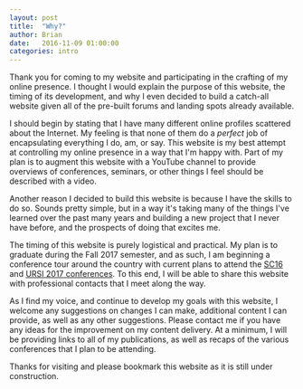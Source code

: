 ```yaml
---
layout: post
title:  "Why?"
author: Brian
date:   2016-11-09 01:00:00
categories: intro
---
```

Thank you for coming to my website and participating in the crafting of my online presence. I thought I would explain the purpose of this website, the timing of its development, and why I even decided to build a catch-all website given all of the pre-built forums and landing spots already available.

I should begin by stating that I have many different online profiles scattered about the Internet. My feeling is that none of them do a <i>perfect</i> job of encapsulating everything I do, am, or say. This website is my best attempt at controlling my online presence in a way that I'm happy with. Part of my plan is to augment this website with a YouTube channel to provide overviews of conferences, seminars, or other things I feel should be described with a video.

Another reason I decided to build this website is because I have the skills to do so. Sounds pretty simple, but in a way it's taking many of the things I've learned over the past many years and building a new project that I never have before, and the prospects of doing that excites me.

The timing of this website is purely logistical and practical. My plan is to graduate during the Fall 2017 semester, and as such, I am beginning a conference tour around the country with current plans to attend the <a href="http://sc16.supercomputing.org">SC16</a> and <a href="http://nrsmboulder.org">URSI 2017 conferences</a>. To this end, I will be able to share this website with professional contacts that I meet along the way.

As I find my voice, and continue to develop my goals with this website, I welcome any suggestions on changes I can make, additional content I can provide, as well as any other suggestions. Please contact me if you have any ideas for the improvement on my content delivery. At a minimum, I will be providing links to all of my publications, as well as recaps of the various conferences that I plan to be attending.

Thanks for visiting and please bookmark this website as it is still under construction.
